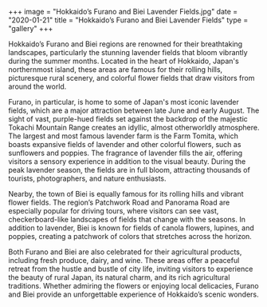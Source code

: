 +++
image = "Hokkaido’s Furano and Biei Lavender Fields.jpg"
date = "2020-01-21"
title = "Hokkaido’s Furano and Biei Lavender Fields"
type = "gallery"
+++

Hokkaido’s Furano and Biei regions are renowned for their breathtaking landscapes, particularly the stunning lavender fields that bloom vibrantly during the summer months. Located in the heart of Hokkaido, Japan's northernmost island, these areas are famous for their rolling hills, picturesque rural scenery, and colorful flower fields that draw visitors from around the world.

Furano, in particular, is home to some of Japan's most iconic lavender fields, which are a major attraction between late June and early August. The sight of vast, purple-hued fields set against the backdrop of the majestic Tokachi Mountain Range creates an idyllic, almost otherworldly atmosphere. The largest and most famous lavender farm is the Farm Tomita, which boasts expansive fields of lavender and other colorful flowers, such as sunflowers and poppies. The fragrance of lavender fills the air, offering visitors a sensory experience in addition to the visual beauty. During the peak lavender season, the fields are in full bloom, attracting thousands of tourists, photographers, and nature enthusiasts.

Nearby, the town of Biei is equally famous for its rolling hills and vibrant flower fields. The region’s Patchwork Road and Panorama Road are especially popular for driving tours, where visitors can see vast, checkerboard-like landscapes of fields that change with the seasons. In addition to lavender, Biei is known for fields of canola flowers, lupines, and poppies, creating a patchwork of colors that stretches across the horizon.

Both Furano and Biei are also celebrated for their agricultural products, including fresh produce, dairy, and wine. These areas offer a peaceful retreat from the hustle and bustle of city life, inviting visitors to experience the beauty of rural Japan, its natural charm, and its rich agricultural traditions. Whether admiring the flowers or enjoying local delicacies, Furano and Biei provide an unforgettable experience of Hokkaido’s scenic wonders.